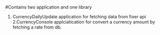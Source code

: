 #Contains two application and one library

1. CurrencyDailyUpdate application for fetching data from fixer api 
2.CurrencyConsole applciatication for convert a currency amount by fetching a rate from db.